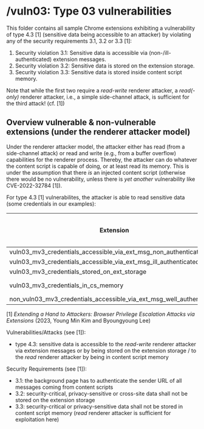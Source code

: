 # /vuln03: Type 03 vulnerabilities
This folder contains all sample Chrome extensions exhibiting a vulnerability of type 4.3 [1] (sensitive data being accessible to an attacker)
by violating any of the security requirements 3.1, 3.2 or 3.3 [1]:
1. Security violation 3.1: Sensitive data is accessible via (non-/ill-authenticated) extension messages. 
2. Security violation 3.2: Sensitive data is stored on the extension storage.
3. Security violation 3.3: Sensitive data is stored inside content script memory.

Note that while the first two require a *read-write* renderer attacker,
a *read(-only)* renderer attacker, i.e., a simple side-channel attack, is sufficient for the third attack! (cf. [1])

## Overview vulnerable & non-vulnerable extensions (under the renderer attacker model)

Under the renderer attacker model, the attacker either has read (from a side-channel attack) or read and write (e.g., from a buffer overflow) capabilities
for the renderer process. Thereby, the attacker can do whatever the content script is capable of doing, or at least read its memory.
This is under the assumption that there *is* an injected content script (otherwise there would be no vulnerability, unless there is *yet another*
vulnerability like CVE-2022-32784 [1]).

For type 4.3 [1] vulnerabilites, the attacker is able to read sensitive data (some credentials in our examples):

| Extension                                                            | Vulnerability | Sec. Req. Violation | Attacker model  | Authentication | Sanitization | Content Script | Background Page | Offscreen document | Storage used by offscreen document |
| -------------------------------------------------------------------- | ------------- | ------------------- | --------------- | -------------- | ------------ | -------------- | --------------- | ------------------ | ---------------------------------- |
| vuln03_mv3_credentials_accessible_via_ext_msg_non_authenticated      | type 4.3 [1]  | 3.1 [1]             | renderer        | none           | N/A          | yes            | yes             | yes                | localStorage                       |
| vuln03_mv3_credentials_accessible_via_ext_msg_ill_authenticated      | type 4.3 [1]  | 3.1 [1]             | renderer        | bad            | N/A          | yes            | yes             | yes                | localStorage                       |
| vuln03_mv3_credentials_stored_on_ext_storage                         | type 4.3 [1]  | 3.2 [1]             | renderer        |                | N/A          | yes            | yes             | yes                | localStorage                       |
| vuln03_mv3_credentials_in_cs_memory                                  | type 4.3 [1]  | 3.3 [1]             | renderer (read) |                | N/A          | yes            | yes             | yes                | localStorage                       |
| non_vuln03_mv3_credentials_accessible_via_ext_msg_well_authenticated | none          |                     |                 | sufficient     | N/A          | yes            | yes             | yes                | localStorage                       |

[1] *Extending a Hand to Attackers: Browser Privilege Escalation Attacks via Extensions* (2023, Young Min Kim and Byoungyoung Lee)

Vulnerabilities/Attacks (see [1]):
* type 4.3: sensitive data is accessible to the *read-write* renderer attacker via extension messages or by being stored on the extension storage / to the *read* renderer attacker by being in content script memory

Security Requirements (see [1]):
* 3.1: the background page has to authenticate the sender URL of all messages coming from content scripts
* 3.2: security-critical, privacy-sensitive or cross-site data shall not be stored on the extension storage
* 3.3: security-critical or privacy-sensitive data shall not be stored in content script memory (*read* renderer attacker is sufficient for exploitation here)
